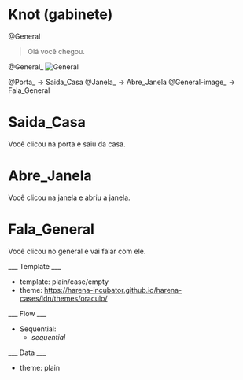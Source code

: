 # Knot (gabinete) #

@General
> Olá você chegou.

@General_
  ![General](https://harena-incubator.github.io/harena-cases/idn/themes/oraculo/images/general-bravo.png)

@Porta_ -> Saida_Casa
@Janela_ -> Abre_Janela
@General-image_ -> Fala_General

# Saida_Casa #

Você clicou na porta e saiu da casa.

# Abre_Janela #

Você clicou na janela e abriu a janela.

# Fala_General #

Você clicou no general e vai falar com ele.

___ Template ___

* template: plain/case/empty
* theme: https://harena-incubator.github.io/harena-cases/idn/themes/oraculo/

___ Flow ___

* Sequential:
  * _sequential_

___ Data ___

* theme: plain
